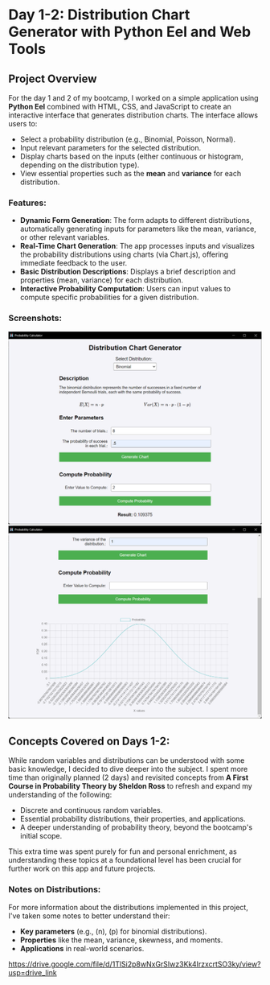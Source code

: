 # Day 1-2: Distribution Chart Generator with Python Eel and Web Tools

## Project Overview

For the day 1 and 2 of my bootcamp, I worked on a simple application using **Python Eel** combined with HTML, CSS, and JavaScript to create an interactive interface that generates distribution charts. The interface allows users to:
- Select a probability distribution (e.g., Binomial, Poisson, Normal).
- Input relevant parameters for the selected distribution.
- Display charts based on the inputs (either continuous or histogram, depending on the distribution type).
- View essential properties such as the **mean** and **variance** for each distribution.

### Features:
- **Dynamic Form Generation**: The form adapts to different distributions, automatically generating inputs for parameters like the mean, variance, or other relevant variables.
- **Real-Time Chart Generation**: The app processes inputs and visualizes the probability distributions using charts (via Chart.js), offering immediate feedback to the user.
- **Basic Distribution Descriptions**: Displays a brief description and properties (mean, variance) for each distribution.
- **Interactive Probability Computation**: Users can input values to compute specific probabilities for a given distribution.

### Screenshots:
![Compute Value](images/compute-dist.png)
![Generate Chart](images/generate-chart.png)

## Concepts Covered on Days 1-2:
While random variables and distributions can be understood with some basic knowledge, I decided to dive deeper into the subject. I spent more time than originally planned (2 days) and revisited concepts from **A First Course in Probability Theory by Sheldon Ross** to refresh and expand my understanding of the following:
- Discrete and continuous random variables.
- Essential probability distributions, their properties, and applications.
- A deeper understanding of probability theory, beyond the bootcamp's initial scope.

This extra time was spent purely for fun and personal enrichment, as understanding these topics at a foundational level has been crucial for further work on this app and future projects.

### Notes on Distributions:
For more information about the distributions implemented in this project, I've taken some notes to better understand their:
- **Key parameters** (e.g., \(n\), \(p\) for binomial distributions).
- **Properties** like the mean, variance, skewness, and moments.
- **Applications** in real-world scenarios.

https://drive.google.com/file/d/1TlSi2p8wNxGrSIwz3Kk4IrzxcrtSO3ky/view?usp=drive_link
